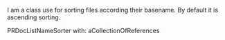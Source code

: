 I am a class use for sorting files according their basename.
By default it is ascending sorting.

PRDocListNameSorter with: aCollectionOfReferences